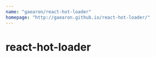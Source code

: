 ```yaml
---
name: "gaearon/react-hot-loader"
homepage: "http://gaearon.github.io/react-hot-loader/"
---
```

# react-hot-loader
